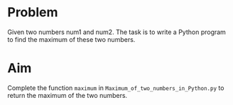 # Problem

Given two numbers num1 and num2. The task is to write a Python program to find the maximum of these two numbers.

# Aim

Complete the function `maximum` in `Maximum_of_two_numbers_in_Python.py` to return the maximum of the two numbers.